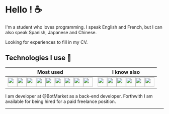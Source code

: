 # Hello ! :coffee:

I'm a student who loves programming. I speak English and French, but I can also speak Spanish, Japanese and Chinese.

Looking for experiences to fill in my CV.

## Technologies I use :tea:

|Most used|I know also|
|-|-|
|<img src="https://i.imgur.com/1xUExTn.png" width="30px"/><img src="https://i.imgur.com/QMwQBYc.png" width="30px"/><img src="https://i.imgur.com/ERkg0DN.png" width="30px"/><img src="https://i.imgur.com/R6DjUi7.png" width="30px"/><img src="https://i.imgur.com/thQmc8L.png" width="30px"/><img src="https://i.imgur.com/Hdkky0C.png" width="30px"/><img src="https://i.imgur.com/jsTyeMB.png" width="30px"/><img src="https://i.imgur.com/UWo9uKa.png" width="30px"/><img src="https://i.imgur.com/vjM4X6W.png" width="30px"/>|<img src="https://i.imgur.com/kXIpCEW.png" width="30px"/><img src="https://i.imgur.com/A0GhGi4.png" width="30px"/><img src="https://i.imgur.com/X48rSkK.png" width="30px"/><img src="https://i.imgur.com/KCPM1Og.png" width="30px"/><img src="https://i.imgur.com/MwzkpKi.png" width="30px"/><img src="https://i.imgur.com/tYUDEIn.png" width="30px"/>|

I am developer at @BotMarket as a back-end developer. Forthwith I am available for being hired for a paid freelance position.

---

<img src="https://komarev.com/ghpvc/?username=PxndxDev&style=flat-square&color=blue" alt=""/>
